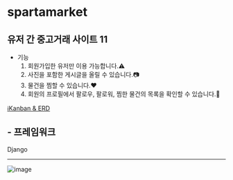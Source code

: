 # spartamarket

## 유저 간 중고거래 사이트 11

- 기능
  1. 회원가입한 유저만 이용 가능합니다.⚠️
  2. 사진을 포함한 게시글을 올릴 수 있습니다.📷
  3. 물건을 찜할 수 있습니다.❤️
  4. 회원의 프로필에서 팔로우, 팔로워, 찜한 물건의 목록을 확인할 수 있습니다.📃


<a href='https://www.notion.so/teamsparta/ERD-7e34cec7961f411aa71bfb1e2ec3c512'>
ℹ️Kanban & ERD
</a>

<br>

## - 프레임워크
  Django

---

![image](https://github.com/hjn5018/spartamarket/assets/75594057/d7729a75-016b-44bb-968a-ed4f9d0fe6e2)
